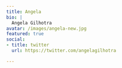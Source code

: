 ```yaml
---
title: Angela
bio: |
  Angela Gilhotra
avatar: /images/angela-new.jpg
featured: true
social:
- title: twitter
  url: https://twitter.com/angelagilhotra

---
```

